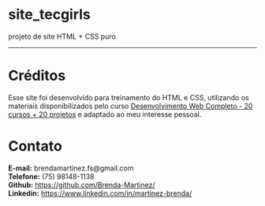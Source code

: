 # site_tecgirls
projeto de site HTML + CSS puro
<hr>
<h1>Créditos</h1>
<p>Esse site foi desenvolvido para treinamento do HTML e CSS, utilizando os materiais disponibilizados pelo curso <a href="https://www.udemy.com/course/web-completo/">Desenvolvimento Web Completo - 20 cursos + 20 projetos</a> e adaptado ao meu interesse pessoal.</p>

<h1>Contato</h1>
<strong>E-mail:</strong> brendamartinez.fs@gmail.com<br>
<strong>Telefone:</strong> (75) 98148-1138<br>
<strong>Github:</strong> <a href="https://github.com/Brenda-Martinez/">https://github.com/Brenda-Martinez/</a><br>
<strong>Linkedin:</strong> <a href="https://www.linkedin.com/in/martinez-brenda/">https://www.linkedin.com/in/martinez-brenda/</a>
